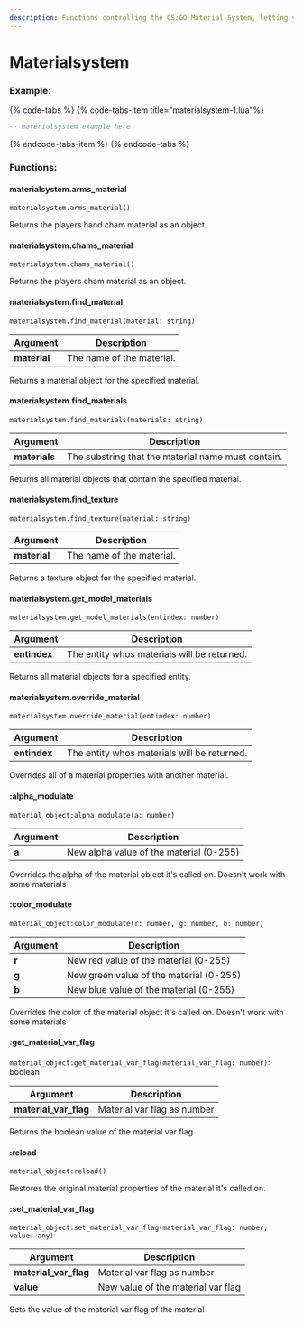 ```yaml
---
description: Functions controlling the CS:GO Material System, letting you modulate, swap, remove materials and set their shader params / material vars
---
```


# Materialsystem

### Example:

{% code-tabs %}
{% code-tabs-item  title="materialsystem-1.lua"%}
```lua
-- materialsystem example here
```

{% endcode-tabs-item %}
{% endcode-tabs %}

### Functions:
#### materialsystem.arms_material

`materialsystem.arms_material()`

Returns the players hand cham material as an object.


#### materialsystem.chams_material

`materialsystem.chams_material()`

Returns the players cham material as an object.


#### materialsystem.find_material

`materialsystem.find_material(material: string)`

Argument | Description
-------- | -----------
  **material** | The name of the material.

Returns a material object for the specified material.


#### materialsystem.find_materials

`materialsystem.find_materials(materials: string)`

Argument | Description
-------- | -----------
  **materials** | The substring that the material name must contain.

Returns all material objects that contain the specified material.


#### materialsystem.find_texture

`materialsystem.find_texture(material: string)`

Argument | Description
-------- | -----------
  **material** | The name of the material.

Returns a texture object for the specified material.


#### materialsystem.get_model_materials

`materialsystem.get_model_materials(entindex: number)`

Argument | Description
-------- | -----------
  **entindex** | The entity whos materials will be returned.

Returns all material objects for a specified entity.


#### materialsystem.override_material

`materialsystem.override_material(entindex: number)`

Argument | Description
-------- | -----------
  **entindex** | The entity whos materials will be returned.

Overrides all of a material properties with another material.


#### :alpha_modulate

`material_object:alpha_modulate(a: number)`

Argument | Description
-------- | -----------
  **a** | New alpha value of the material (0-255)

Overrides the alpha of the material object it's called on. Doesn't work with some materials


#### :color_modulate

`material_object:color_modulate(r: number, g: number, b: number)`

Argument | Description
-------- | -----------
  **r** | New red value of the material (0-255)
  **g** | New green value of the material (0-255)
  **b** | New blue value of the material (0-255)

Overrides the color of the material object it's called on. Doesn't work with some materials


#### :get_material_var_flag

`material_object:get_material_var_flag(material_var_flag: number)`: boolean

Argument | Description
-------- | -----------
  **material_var_flag** | Material var flag as number

Returns the boolean value of the material var flag


#### :reload

`material_object:reload()`

Restores the original material properties of the material it's called on.


#### :set_material_var_flag

`material_object:set_material_var_flag(material_var_flag: number, value: any)`

Argument | Description
-------- | -----------
  **material_var_flag** | Material var flag as number
  **value** | New value of the material var flag

Sets the value of the material var flag of the material

